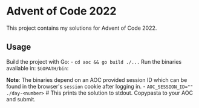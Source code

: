 # Advent of Code 2022

This project contains my solutions for Advent of Code 2022.

## Usage
Build the project with Go: 
    - `cd aoc && go build ./...`
Run the binaries available in: `$GOPATH/bin`:

**Note**: The binaries depend on an AOC provided session ID which can be found in the browser's `session` cookie after logging in.
    - `AOC_SESSION_ID="" ./day-<number>` # This prints the solution to stdout. Copypasta to your AOC and submit.

